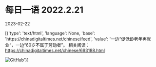 # 每日一语 2022.2.21

2023-02-22

[{'type': 'text/html', 'language': None, 'base': 'https://chinadigitaltimes.net/chinese/feed', 'value': '一边“促低龄老年再就业“，一边“60岁不属于劳动者”。 相关阅读：https://chinadigitaltimes.net/chinese/693188.html

![GitHub](https://chinadigitaltimes.net/chinese/files/2023/02/2022.2.21.jpg)'}]